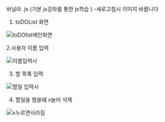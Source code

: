 바닐라 .js (기본 js강좌를 통한 js학습 ) -새로고침시 이미지 바뀝니다 

1. toDOList 화면 


![toDOlist메인화면](https://user-images.githubusercontent.com/78811229/110274828-1fbac580-8013-11eb-9d0e-0d7a5d4e6d68.PNG)

2.사용자 이름 입력 


![이름입력시](https://user-images.githubusercontent.com/78811229/110274831-21848900-8013-11eb-8132-2b86c8be80d2.PNG)



3. 할 목록 입력 


![할일 입력시](https://user-images.githubusercontent.com/78811229/110274833-234e4c80-8013-11eb-9277-d7c6b3f2d5a8.PNG)


4. 할일을 했을떄 x눌러 삭제 

![x누르면사라짐](https://user-images.githubusercontent.com/78811229/110274837-25181000-8013-11eb-979d-2d02050ca274.PNG)
